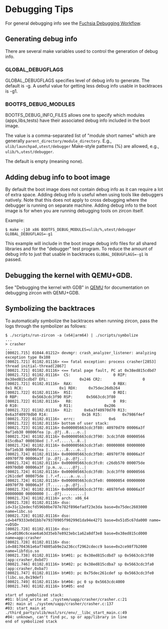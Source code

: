 # Debugging Tips

For general debugging info see the [Fuchsia Debugging Workflow][fuchsia-debugging-doc].

## Generating debug info

There are several make variables used to control the generation of debug info.

### GLOBAL_DEBUGFLAGS

GLOBAL\_DEBUGFLAGS specifies level of debug info to generate.
The default is -g.
A useful value for getting less debug info usable in backtraces is -g1.

### BOOTFS_DEBUG_MODULES

BOOTFS\_DEBUG\_INFO\_FILES allows one to specify which modules
(apps,libs,tests) have their associated debug info included
in the boot image.

The value is a comma-separated list of "module short names"
which are generally `parent_directory/module_directory`.
E.g., `ulib/launchpad,utest/debugger`
Make-style patterns (%) are allowed, e.g., `ulib/%,utest/debugger`.

The default is empty (meaning none).

## Adding debug info to boot image

By default the boot image does not contain debug info as it
can require a lot of extra space. Adding debug info is useful when
using tools like debuggers natively. Note that this does not apply
to cross debugging where the debugger is running on separate machine.
Adding debug info to the boot image is for when you are running debugging
tools on zircon itself.

Example:
```
$ make -j10 x86 BOOTFS_DEBUG_MODULES=ulib/%,utest/debugger GLOBAL_DEBUGFLAGS=-g1
```

This example will include in the boot image debug info files for all
shared libraries and for the "debugger" test program. To reduce the amount
of debug info to just that usable in backtraces `GLOBAL_DEBUGFLAGS=-g1`
is passed.

## Debugging the kernel with QEMU+GDB.

See "Debugging the kernel with GDB" in [QEMU](../qemu.md) for
documentation on debugging zircon with QEMU+GDB.

[fuchsia-debugging-doc]: https://fuchsia.googlesource.com/docs/+/master/development/workflows/debugging.md

## Symbolizing the backtraces

To automatically symbolize the backtraces when running zircon, pass the logs
through the symbolizer as follows:

```
$ ./scripts/run-zircon -a (x64|arm64) | ./scripts/symbolize
...
> crasher
...
[00021.715] 01044.01212> devmgr: crash_analyzer_listener: analyzing exception type 0x108
[00021.721] 01102.01116> <== fatal exception: process crasher[2853] thread initial-thread[2867]
[00021.721] 01102.01116> <== fatal page fault, PC at 0x38ed815cdbd7
[00021.721] 01102.01116>  CS:                   0 RIP:     0x38ed815cdbd7 EFL:              0x246 CR2:                  0
[00021.721] 01102.01116>  RAX:                  0 RBX:                0x1 RCX:                0x1 RDX:     0x75dec26db264
[00021.722] 01102.01116>  RSI:                  0 RDI:                  0 RBP:      0x5663cdc3f90 RSP:      0x5663cdc3f80
[00021.722] 01102.01116>   R8:                  0  R9:                  0 R10:                  0 R11:              0x206
[00021.722] 01102.01116>  R12:     0x6a3f40970d70 R13:     0x6a3f40970db0 R14:               0x16 R15:         0x7986f4ef
[00021.722] 01102.01116>  errc:               0x6
[00021.722] 01102.01116> bottom of user stack:
[00021.723] 01102.01116> 0x000005663cdc3f80: 40970d70 00006a3f 9af1eb38 00006fea |p..@?j..8....o..|
[00021.724] 01102.01116> 0x000005663cdc3f90: 3cdc3fd0 00000566 815cdba7 000038ed |.?.<f.....\..8..|
[00021.724] 01102.01116> 0x000005663cdc3fa0: 00000008 00000000 9af1eb38 00006fea |........8....o..|
[00021.724] 01102.01116> 0x000005663cdc3fb0: 40970f70 00006a3f 40970f70 00006a3f |p..@?j..p..@?j..|
[00021.724] 01102.01116> 0x000005663cdc3fc0: c26db570 000075de 40970db0 00006a3f |p.m..u.....@?j..|
[00021.724] 01102.01116> 0x000005663cdc3fd0: 3cdc3ff0 00000566 c261cdef 000075de |.?.<f.....a..u..|
[00021.724] 01102.01116> 0x000005663cdc3fe0: 00000054 00000000 40970f70 00006a3f |T.......p..@?j..|
[00021.724] 01102.01116> 0x000005663cdc3ff0: 40970fe0 00006a3f 00000000 00000000 |...@?j..........|
[00021.724] 01102.01116> arch: x86_64
[00021.728] 01102.01116> dso: id=31c12edecfd596b0be787e782f896efadf23e3da base=0x75dec2603000 name=libc.so
[00021.728] 01102.01116> dso: id=b4f9333e0d1bb7e79370905f90299d1da94e4271 base=0x51d5c67da000 name=<vDSO>
[00021.728] 01102.01116> dso: id=a0106c6ceae6a63d35eb7e8923ebc1a62a8df3e8 base=0x38ed815cd000 name=app:crasher
[00021.728] 01102.01116> dso: id=881704361e6af74805ab9e2a236ccf2962cdecc9 base=0x2ce98f7b2000 name=libfdio.so
[00021.738] 01102.01116> bt#01: pc 0x38ed815cdbd7 sp 0x5663cdc3f80 (app:crasher,0xbd7)
[00021.746] 01102.01116> bt#02: pc 0x38ed815cdba7 sp 0x5663cdc3fa0 (app:crasher,0xba7)
[00021.747] 01102.01116> bt#03: pc 0x75dec261cdef sp 0x5663cdc3fe0 (libc.so,0x19def)
[00021.749] 01102.01116> bt#04: pc 0 sp 0x5663cdc4000
[00021.749] 01102.01116> bt#05: end

start of symbolized stack:
#01: blind_write at ./system/uapp/crasher/crasher.c:21
#02: main at ./system/uapp/crasher/crasher.c:137
#03: start_main at ./third_party/ulib/musl/src/env/__libc_start_main.c:49
#04: unknown, can't find pc, sp or app/library in line
end of symbolized stack
```
